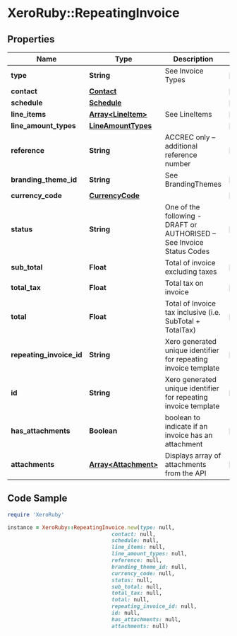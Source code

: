# XeroRuby::RepeatingInvoice

## Properties

Name | Type | Description | Notes
------------ | ------------- | ------------- | -------------
**type** | **String** | See Invoice Types | [optional] 
**contact** | [**Contact**](Contact.md) |  | [optional] 
**schedule** | [**Schedule**](Schedule.md) |  | [optional] 
**line_items** | [**Array&lt;LineItem&gt;**](LineItem.md) | See LineItems | [optional] 
**line_amount_types** | [**LineAmountTypes**](LineAmountTypes.md) |  | [optional] 
**reference** | **String** | ACCREC only – additional reference number | [optional] 
**branding_theme_id** | **String** | See BrandingThemes | [optional] 
**currency_code** | [**CurrencyCode**](CurrencyCode.md) |  | [optional] 
**status** | **String** | One of the following - DRAFT or AUTHORISED – See Invoice Status Codes | [optional] 
**sub_total** | **Float** | Total of invoice excluding taxes | [optional] 
**total_tax** | **Float** | Total tax on invoice | [optional] 
**total** | **Float** | Total of Invoice tax inclusive (i.e. SubTotal + TotalTax) | [optional] 
**repeating_invoice_id** | **String** | Xero generated unique identifier for repeating invoice template | [optional] 
**id** | **String** | Xero generated unique identifier for repeating invoice template | [optional] 
**has_attachments** | **Boolean** | boolean to indicate if an invoice has an attachment | [optional] 
**attachments** | [**Array&lt;Attachment&gt;**](Attachment.md) | Displays array of attachments from the API | [optional] 

## Code Sample

```ruby
require 'XeroRuby'

instance = XeroRuby::RepeatingInvoice.new(type: null,
                                 contact: null,
                                 schedule: null,
                                 line_items: null,
                                 line_amount_types: null,
                                 reference: null,
                                 branding_theme_id: null,
                                 currency_code: null,
                                 status: null,
                                 sub_total: null,
                                 total_tax: null,
                                 total: null,
                                 repeating_invoice_id: null,
                                 id: null,
                                 has_attachments: null,
                                 attachments: null)
```



